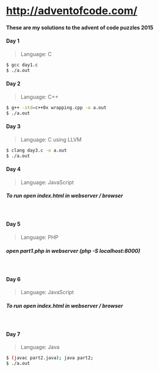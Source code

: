 # http://adventofcode.com/
#### These are my solutions to the advent of code puzzles 2015

#### Day 1
 > Language: C
```sh
$ gcc day1.c
$ ./a.out
```

#### Day 2
 > Language: C++
 
```sh
$ g++ -std=c++0x wrapping.cpp -o a.out
$ ./a.out
```

#### Day 3
 > Language: C using LLVM
```sh
$ clang day3.c -o a.out
$ ./a.out
```

#### Day 4
 > Language: JavaScript

##### To run open index.html in webserver / browser

&nbsp;
#### Day 5
 > Language: PHP

##### open part1.php in webserver (php -S localhost:8000)
&nbsp;

#### Day 6
 > Language: JavaScript

##### To run open index.html in webserver / browser
&nbsp;

#### Day 7
 > Language: Java
```sh
$ (javac part2.java); java part2;
$ ./a.out
```